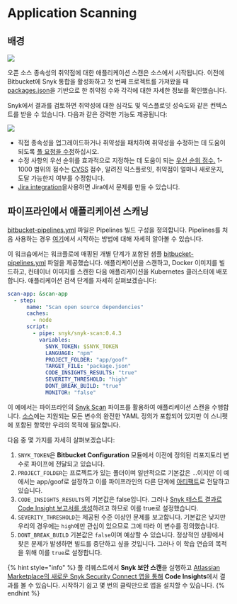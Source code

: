 # Application Scanning

## 배경

![](https://partner-workshop-assets.s3.us-east-2.amazonaws.com/snyk-opensource-01.png)

오픈 소스 종속성의 취약점에 대한 애플리케이션 스캔은 소스에서 시작됩니다. 이전에 Bitbucket에 Snyk 통합을 활성화하고 첫 번째 프로젝트를 가져왔을 때 [packages.json](https://bitbucket.org/snyk/patterns-library-atlassian-aws/src/master/app/goof/package.json)을 기반으로 한 취약점 수와 각각에 대한 자세한 정보를 확인했습니다.

Snyk에서 결과를 검토하면 취약성에 대한 심각도 및 익스플로잇 성숙도와 같은 컨텍스트를 받을 수 있습니다. 다음과 같은 강력한 기능도 제공됩니다:

![](https://partner-workshop-assets.s3.us-east-2.amazonaws.com/snyk-vuln-details.png)

* 직접 종속성을 업그레이드하거나 취약성을 패치하여 취약성을 수정하는 데 도움이 되도록 [풀 요청을 수정](https://support.snyk.io/hc/en-us/articles/360003891038-Fix-your-vulnerabilities)하십시오.
* 수정 사항의 우선 순위를 효과적으로 지정하는 데 도움이 되는 [우선 순위 점수.](https://snyk.io/blog/snyks-developer-first-prioritization-capabilities/) 1-1000 범위의 점수는 [CVSS](https://www.first.org/cvss/) 점수, 알려진 익스플로잇, 취약점이 얼마나 새로운지, 도달 가능한지 여부를 수정합니다.
* [Jira integration](https://snyk.io/blog/jira-integration/)을사용하면 Jira에서 문제를 만들 수 있습니다.

## 파이프라인에서 애플리케이션 스캐닝

[bitbucket-pipelines.yml](https://bitbucket.org/snyk/patterns-library-atlassian-aws/src/192a4d2412a4330b9f634e9d45a546ec1add61fb/bitbucket-pipelines.yml#lines-15:30) 파일은 Pipelines 빌드 구성을 정의합니다. Pipelines를 처음 사용하는 경우 [여기](https://support.atlassian.com/bitbucket-cloud/docs/get-started-with-bitbucket-pipelines/)에서 시작하는 방법에 대해 자세히 알아볼 수 있습니다.

이 워크숍에서는 워크플로에 매핑된 개별 단계가 포함된 샘플 [bitbucket-pipelines.yml](https://bitbucket.org/snyk/patterns-library-atlassian-aws/src/192a4d2412a4330b9f634e9d45a546ec1add61fb/bitbucket-pipelines.yml#lines-15:30) 파일을 제공했습니다. 애플리케이션을 스캔하고, Docker 이미지를 빌드하고, 컨테이너 이미지를 스캔한 다음 애플리케이션을 Kubernetes 클러스터에 배포합니다. 애플리케이션 검색 단계를 자세히 살펴보겠습니다:

```yaml
scan-app: &scan-app
  - step:
      name: "Scan open source dependencies"
      caches:
        - node
      script:
        - pipe: snyk/snyk-scan:0.4.3
          variables:
            SNYK_TOKEN: $SNYK_TOKEN
            LANGUAGE: "npm"
            PROJECT_FOLDER: "app/goof"
            TARGET_FILE: "package.json"
            CODE_INSIGHTS_RESULTS: "true"
            SEVERITY_THRESHOLD: "high"
            DONT_BREAK_BUILD: "true"
            MONITOR: "false"
```

이 예에서는 파이프라인의 [Snyk Scan](https://bitbucket.org/product/features/pipelines/integrations?p=snyk/snyk-scan) 파이프를 활용하여 애플리케이션 스캔을 수행합니다. [소스](https://bitbucket.org/snyk/snyk-scan)에는 지원되는 모든 변수의 완전한 YAML 정의가 포함되어 있지만 이 스니펫에 포함된 항목만 우리의 목적에 필요합니다.

다음 중 몇 가지를 자세히 살펴보겠습니다:

1. `SNYK_TOKEN`은 **Bitbucket Configuration** 모듈에서 이전에 정의된 리포지토리 변수로 파이프에 전달되고 있습니다.
2. `PROJECT_FOLDER`는 프로젝트가 있는 폴더이며 일반적으로 기본값은 `.`.이지만 이 예에서는 app/goof로 설정하고 이를 파이프라인의 다른 단계에 [아티팩트](https://support.atlassian.com/bitbucket-cloud/docs/use-artifacts-in-steps/)로 전달하고 있습니다.
3. `CODE_INSIGHTS_RESULTS`의 기본값은 false입니다. 그러나 [Snyk 테스트 결과로 Code Insight 보고서를 생성](https://snyk.io/blog/enhanced-security-for-bitbucket-cloud-development/)하려고 하므로 이를 true로 설정했습니다.
4. `SEVERITY_THRESHOLD`는 제공된 수준 이상인 문제를 보고합니다. 기본값은 낮지만 우리의 경우에는 `high`에만 관심이 있으므로 그에 따라 이 변수를 정의했습니다.
5. `DONT_BREAK_BUILD` 기본값은 `false`이며 예상할 수 있습니다. 정상적인 상황에서 찾은 문제가 발생하면 빌드를 중단하고 싶을 것입니다. 그러나 이 학습 연습의 목적을 위해 이를 `true`로 설정합니다.

{% hint style="info" %}
풀 리퀘스트에서 **Snyk 보안 스캔**을 실행하고 [Atlassian Marketplace의 새로운 Snyk Security Connect 앱을 통해](https://marketplace.atlassian.com/apps/1222359/snyk-for-bitbucket-cloud?hosting=cloud\&tab=overview\&utm\_source=partner\&utm\_medium=comarketing\&utm\_campaign=P:marketplace%7CO:ecosystem%7CF:awareness%7CC:campaign%7CH:fy20q4%7CI:synk-bbc%7C) **Code Insights**에서 결과를 볼 수 있습니다. 시작하기 쉽고 몇 번의 클릭만으로 앱을 설치할 수 있습니다.
{% endhint %}
